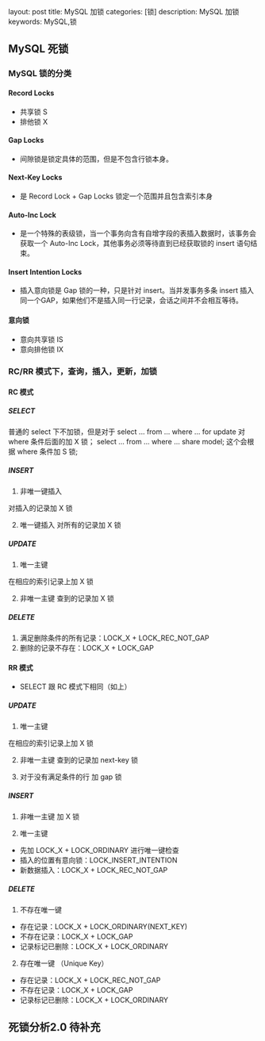 
layout: post
title: MySQL 加锁
categories: [锁]
description: MySQL 加锁
keywords: MySQL,锁

## MySQL 死锁
### MySQL 锁的分类
#### Record Locks
* 共享锁 S
* 排他锁 X

#### Gap Locks
* 间隙锁是锁定具体的范围，但是不包含行锁本身。

#### Next-Key Locks
* 是 Record Lock + Gap Locks 锁定一个范围并且包含索引本身

#### Auto-Inc Lock
* 是一个特殊的表级锁，当一个事务向含有自增字段的表插入数据时，该事务会获取一个 Auto-Inc Lock，其他事务必须等待直到已经获取锁的 insert 语句结束。

#### Insert Intention Locks
* 插入意向锁是 Gap 锁的一种，只是针对 insert。当并发事务多条 insert 插入同一个GAP，如果他们不是插入同一行记录，会话之间并不会相互等待。

#### 意向锁
* 意向共享锁 IS
* 意向排他锁 IX  

### RC/RR 模式下，查询，插入，更新，加锁
#### RC 模式
##### SELECT

普通的 select 下不加锁，但是对于 select ... from ... where ... for update 对 where 条件后面的加 X 锁；
select ... from ... where ... share model; 这个会根据 where 条件加 S 锁;

##### INSERT
1. 非唯一键插入

对插入的记录加 X 锁

2. 唯一键插入
对所有的记录加 X 锁

##### UPDATE 
1. 唯一主键

在相应的索引记录上加 X 锁

2. 非唯一主键
查到的记录加 X 锁

##### DELETE
1. 满足删除条件的所有记录：LOCK_X + LOCK_REC_NOT_GAP
2. 删除的记录不存在：LOCK_X + LOCK_GAP

#### RR 模式

* SELECT 跟 RC 模式下相同（如上）

##### UPDATE 
1. 唯一主键

在相应的索引记录上加 X 锁

2. 非唯一主键
查到的记录加 next-key 锁

3. 对于没有满足条件的行
加 gap 锁

##### INSERT

1. 非唯一主键
加 X 锁

2. 唯一主键

* 先加 LOCK_X + LOCK_ORDINARY 进行唯一键检查
* 插入的位置有意向锁：LOCK_INSERT_INTENTION
* 新数据插入：LOCK_X + LOCK_REC_NOT_GAP

##### DELETE
1. 不存在唯一键

* 存在记录：LOCK_X + LOCK_ORDINARY(NEXT_KEY)
* 不存在记录：LOCK_X + LOCK_GAP
* 记录标记已删除：LOCK_X + LOCK_ORDINARY

2. 存在唯一键 （Unique Key）

* 存在记录：LOCK_X + LOCK_REC_NOT_GAP
* 不存在记录：LOCK_X + LOCK_GAP
* 记录标记已删除：LOCK_X + LOCK_ORDINARY




## 死锁分析2.0 待补充







